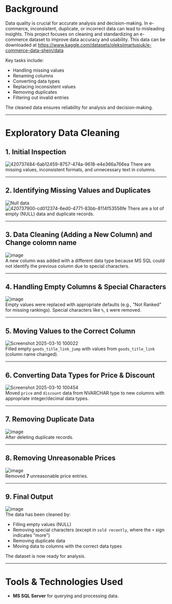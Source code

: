 # **Background**
Data quality is crucial for accurate analysis and decision-making. In e-commerce, inconsistent, duplicate, or incorrect data can lead to misleading insights. This project focuses on cleaning and standardizing an e-commerce dataset to improve data accuracy and usability. This data can be downloaded at https://www.kaggle.com/datasets/oleksiimartusiuk/e-commerce-data-shein/data

Key tasks include:
- Handling missing values
- Renaming columns
- Converting data types
- Replacing inconsistent values
- Removing duplicates
- Filtering out invalid entries  

The cleaned data ensures reliability for analysis and decision-making.

---

# **Exploratory Data Cleaning**

## **1. Initial Inspection**
![420737484-6ab12459-8757-474a-9618-e4e366a766ea](https://github.com/user-attachments/assets/5831f488-13ff-4661-b11e-b9237087f4e7)
There are missing values, inconsistent formats, and unnecessary text in columns.

---

## **2. Identifying Missing Values and Duplicates**
![Null data](https://github.com/user-attachments/assets/e0883f8e-db21-46d9-9f5e-46530ee55af6)  
![420737900-cd012374-6ed0-4771-83bb-8114f53556fe](https://github.com/user-attachments/assets/7206d449-2312-4aa8-9d0f-f217f82a50a2)
There are a lot of empty (NULL) data and duplicate records.

---

## **3. Data Cleaning (Adding a New Column) and Change colomn name**
![image](https://github.com/user-attachments/assets/bc28e0fc-92b4-44b5-9194-8e24f8d32766)  
A new column was added with a different data type because MS SQL could not identify the previous column due to special characters.

---

## **4. Handling Empty Columns & Special Characters**
![image](https://github.com/user-attachments/assets/27a185bc-aabf-439a-b940-ca4f161e4791)  
Empty values were replaced with appropriate defaults (e.g., "Not Ranked" for missing rankings). Special characters like `%`, `$` were removed.

---

## **5. Moving Values to the Correct Column**
![Screenshot 2025-03-10 100022](https://github.com/user-attachments/assets/bb76f34d-7c54-4d50-8d51-b65ef748c263)  
Filled empty `goods_title_link_jump` with values from `goods_title_link` (column name changed).

---

## **6. Converting Data Types for Price & Discount**
![Screenshot 2025-03-10 100454](https://github.com/user-attachments/assets/9e5efecf-22a2-4a03-a299-ff0dbe2d861c)  
Moved `price` and `discount` data from NVARCHAR type to new columns with appropriate integer/decimal data types.

---

## **7. Removing Duplicate Data**
![image](https://github.com/user-attachments/assets/5914a487-dfef-4800-b597-3052c708698e)  
After deleting duplicate records.

---

## **8. Removing Unreasonable Prices**
![image](https://github.com/user-attachments/assets/75521807-76ec-4d0f-9543-0234326e845a)  
Removed **7** unreasonable price entries.

---

## **9. Final Output**
![image](https://github.com/user-attachments/assets/47bd2061-ba82-4e89-b2c0-7634d2b17f98)  
The data has been cleaned by:
- Filling empty values (NULL)
- Removing special characters (except in `sold recently`, where the `+` sign indicates "more")
- Removing duplicate data
- Moving data to columns with the correct data types  

The dataset is now ready for analysis.

---

# **Tools & Technologies Used**
- **MS SQL Server** for querying and processing data.
